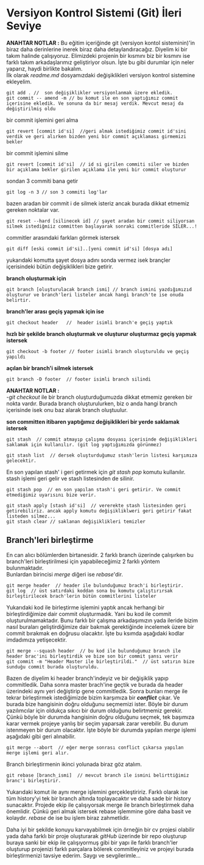 # Versiyon Kontrol Sistemi (Git) İleri Seviye



**ANAHTAR NOTLAR :**
Bu eğitim içeriğinde git (versiyon kontol sisteminin)'in biraz daha derinlerine inerek biraz daha detaylandıracağız. Diyelim ki bir takım halinde çalışıyoruz. Elimizdeki projenin bir kısmını biz bir kısmını ise farklı takım arkadaşlarımız geliştiriyor olsun. İşte bu gibi durumlar için neler yaparız, haydi birlikte bakalım.  
İlk olarak _readme.md_ dosyamızdaki değişiklikleri versiyon kontrol sistemine ekleyelim.

```
git add . //  son değişiklikler versiyonlanmak üzere ekledik.
git commit -- amend -m // bu komut ile en son yaptığımız commit içerisine ekledik. Ve sonuna da bir mesaj verdik. Mevcut mesaj da değiştirilmiş oldu
```

bir commit işlemini geri alma

```
git revert [commit id'si]  //geri almak istediğimiz commit id'sini verdik ve geri alırken bizden yeni bir commit açıklaması girmemizi bekler
```

bir commit işlemini silme

```
git revert [commit id'si]  // id si girilen commiti siler ve bizden bir açıklama bekler girilen açıklama ile yeni bir commit oluşturur
```

sondan 3 commiti bana getir

```
git log -n 3 // son 3 commiti log'lar
```

bazen aradan bir commit i de silmek isteriz ancak burada dikkat etmemiz gereken noktalar var.

```
git reset --hard [silinecek id] // şayet aradan bir commit siliyorsan silmek istediğmiiz committen başlayarak sonraki commitleride SİLER...!
```

commitler arasındaki farkları görmek istersek

```
git diff [eski commit id'si]..[yeni commit id'si] [dosya adı]
```

yukarıdaki komutta şayet dosya adını sonda vermez isek brançler içerisindeki bütün değişiklikleri bize getirir.

**branch oluşturmak için**

```
git branch [oluşturulacak branch ismi] // branch ismini yazdığımızıd oluşturur ve branch'leri listeler ancak hangi branch'te ise onuda belirtir.
```

**branch'ler arası geçiş yapmak için ise**

```
git checkout header   //  header isimli branch'e geçiş yaptık
```

**hızlı bir şekilde branch oluşturmak ve oluşturur oluşturmaz geçiş yapmak istersek**

```
git checkout -b footer // footer isimli branch oluşturuldu ve geçiş yapıldı
```

**açılan bir branch'i silmek istersek**

```
git branch -D footer  // footer isimli branch silindi
```

**ANAHTAR NOTLAR :**  
-_git checkout_ ile bir branch oluşturduğumuzda dikkat etmemiz gereken bir nokta vardır. Burada branch oluşturulurken, biz o anda hangi branch içerisinde isek onu baz alarak branch oluştuulur.

**son committen itibaren yaptığımız değişiklikleri bir yerde saklamak istersek**

```
git stash  // commit atmayıp çalışma dosyası içerisinde değişiklikleri saklamak için kullanılır. (git log yaptığımızda görünmez)

git stash list  // dersek oluşturduğumuz stash'lerin listesi karşımıza gelecektir.
```

En son yapılan stash' i geri getirmek için _git stash pop_ komutu kullanılır. stash işlemi geri gelir ve stash listesinden de silinir.

```
git stash pop  // en son yapılan stash'i geri getirir. Ve commit etmediğimiz uyarısını bize verir.
```

```
git stash apply [stash id'si]  // vererekte stash listesinden geri getirebiliriz. ancak apply komutu değişikliklweri geri getirir fakat listeden silmez...
git stash clear // saklanan değişiklikleri temizler
```

## Branch'leri birleştirme

En can alıcı bölümlerden birtanesidir. 2 farklı branch üzerinde çalışırken bu branch'leri birleştirilmesi için yapabileceğimiz 2 farklı yöntem bulunmaktadır.  
Bunlardan birincisi _merge_ diğeri ise _rebase_'dir.

```
git merge header  // header ile bulunduğumuz brach'i birleştirir.
git log  // üst satırdaki koddan sona bu komutu çalıştırırsak birleştirilecek brach'lerin bütün commitlerini listeler
```

Yukarıdaki kod ile birleştirme işlemini yaptık ancak herhangi bir birleştirdiğimize dair commit oluşturmadık. Yani bu kod ile commit oluşturulmamaktadır. Bunu farklı bir çalışma arkadaşımızın yada ileride bizim nasıl buraları geliştirdiğimize dair bakmak gerektiğinde incelemek üzere bir commit bırakmak en doğrusu olacaktır. İşte bu ksımda aşağıdaki kodlar imdadımıza yetişecektir.

```
git merge --squash header  // bu kod ile bulunduğumuz branch ile header brac'ini birleştirdik ve bize son bir commit şansı verir
git commit -m "Header Master ile birleştirildi."  // üst satırın bize sunduğu commit burada oluşturuldu.
```

Bazen de diyelim ki header branch'indeyiz ve bir değişiklik yapıp commitledik. Daha sonra master brach'ine geçtik ve burada da header üzerindeki aynı yeri değiştirip gene commitledik. Sonra bunları merge ile tekrar birleştirmek istediğimizde bizim karşımıza bir **_conflict_** çıkar. Ve burada bize hangisinin doğru olduğunu seçmemizi ister. Böyle bir durum yazılımcılar için oldukça sıkıcı bir durum olduğunu belirtmemiz gerekir. Çünkü böyle bir durumda hangisinin doğru olduğunu seçmek, tek başımıza karar vermek projeye yanlış bir seçim yaparsak zarar verebilir. Bu durum istenmeyen bir durum olacaktır. İşte böyle bir durumda yapılan _merge_ işlemi aşağıdaki gibi geri alınabilir.

```
git merge --abort  // eğer merge sonrası conflict çıkarsa yapılan merge işlemi geri alır.
```

Branch birleştirmenin ikinci yolunada biraz göz atalım.

```
git rebase [branch_ismi]  // mevcut branch ile ismini belirttiğimiz branc'i birleştirir.
```

Yukarıdaki komut ile aynı merge işlemini gerçekleştiririz. Farklı olarak ise tüm history'yi tek bir branch altında toplayacaktır ve daha sade bir history sunacaktır. Projede ekip ile çalışıyorsak merge ile branch birleştirmek daha önemlidir. Çünkü geri almak istersek rebase işlemmine göre daha basit ve kolaydır. _rebase_ de ise bu işlem biraz zahmetlidir.

Daha iyi bir şekilde konuyu karvayabilmek için örneğin bir cv projesi olabilir yada daha farklı bir proje oluşturarak _gitHub_ üzerinde bir repo oluşturup buraya sanki bir ekip ile çalışıyormuş gibi bir yapı ile farklı branch'ler oluşturup projenizi farklı parçalara bölerek commitleyiniz ve projeyi burada birleştirmenizi tavsiye ederim. Saygı ve sevgilerimle...